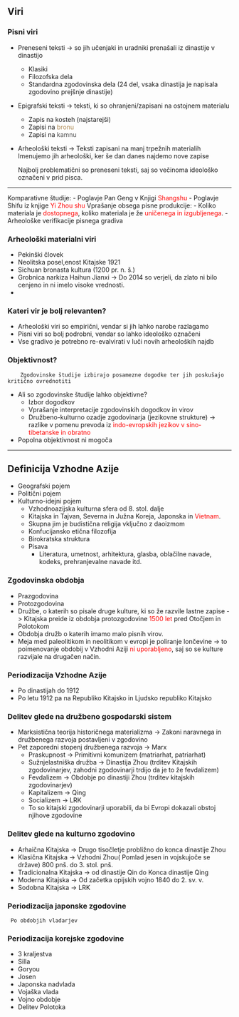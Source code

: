 ## Viri
### Pisni viri
-  Preneseni teksti -> so jih učenjaki in uradniki prenašali iz dinastije v dinastijo 
	- Klasiki
	- Filozofska dela
	- Standardna zgodovinska dela (24 del, vsaka dinastija je napisala zgodovino prejšnje dinastije)
- Epigrafski teksti -> teksti, ki so ohranjeni/zapisani na ostojnem materialu
	- Zapis na kosteh (najstarejši)
	- Zapisi na <span style="color:rgb(176, 141, 87)">bronu</span>
	- Zapisi na <span style="color:rgb(80, 80, 80)">kamnu</span>
- Arheološki teksti -> Teksti zapisani na manj trpežnih materialih
		Imenujemo jih arheološki, ker še dan danes najdemo nove zapise

	Najbolj problematični so preneseni teksti, saj so večinoma ideološko označeni v prid pisca.
___
Komparativne študije:
	- Poglavje Pan Geng v Knjigi <span style="color:rgb(255, 0, 0)">Shangshu</span>
	- Poglavje Shifu iz knjige <span style="color:rgb(255, 0, 0)">Yi Zhou shu </span>
Vprašanje obsega pisne produkcije:
	- Koliko materiala je <span style="color:rgb(255, 0, 0)">dostopnega</span>, koliko materiala je že <span style="color:rgb(255, 0, 0)">uničenega in izgubljenega</span>.
	- Arheološke verifikacije pisnega gradiva

### Arheološki materialni viri
- Pekinški človek
- Neolitska posel,enost Kitajske 1921
- Sichuan bronasta kultura (1200 pr.  n. š.)
- Grobnica narkiza Haihun Jianxi -> Do 2014 so verjeli, da zlato ni bilo cenjeno in ni imelo visoke vrednosti.
- 
### Kateri vir je bolj relevanten?
- Arheološki viri so empirični, vendar si jih lahko narobe razlagamo
- Pisni viri so bolj podrobni, vendar so lahko ideološko označeni
- Vse gradivo je potrebno re-evalvirati v luči novih arheoloških najdb

### Objektivnost?
		Zgodovinske študije izbirajo posamezne dogodke ter jih poskušajo kritično ovrednotiti
- Ali so zgodovinske študije lahko objektivne?
	- Izbor dogodkov
	- Vprašanje interpretacije zgodovinskih dogodkov in virov
	- Družbeno-kulturno ozadje zgodovinarja (jezikovne strukture) -> razlike v pomenu prevoda iz <span style="color:rgb(255, 0, 0)">indo-evropskih jezikov v sino-tibetanske in obratno</span>
- Popolna objektivnost ni mogoča
--- 
## Definicija Vzhodne Azije
- Geografski pojem
- Politični pojem
- Kulturno-idejni pojem 
	- Vzhodnoazijska kulturna sfera od 8. stol. dalje
	- Kitajska in Tajvan, Severna in Južna Koreja, Japonska in <span style="color:rgb(255, 0, 0)">V<span style="color:rgb(255, 0, 0)">ietna</span>m</span>.
	- Skupna jim je budistična religija vključno z daoizmom
	- Konfucijansko etična filozofija
	- Birokratska struktura
	- Pisava
		- Literatura, umetnost, arhitektura, glasba, oblačilne navade, kodeks, prehranjevalne navade itd.
### Zgodovinska obdobja
- Prazgodovina
- Protozgodovina 
- Družbe, o katerih so pisale druge kulture, ki so že razvile lastne zapise -> Kitajska preide iz obdobja protozgodovine <span style="color:rgb(255, 0, 0)">1500 let</span> pred Otočjem in Polotokom
- Obdobja družb o katerih imamo malo pisnih virov.
- Meja med paleolitikom in neolitikom v evropi je poliranje lončevine -> to poimenovanje obdobij v Vzhodni Aziji <span style="color:rgb(255, 0, 0)">ni uporabljeno</span>, saj so se kulture razvijale na drugačen način.
### Periodizacija Vzhodne Azije
- Po dinastijah do 1912
- Po letu 1912 pa na Republiko Kitajsko in Ljudsko republiko Kitajsko
### Delitev glede na družbeno gospodarski sistem
- Marksistična teorija historičnega materializma -> Zakoni naravnega in družbenega razvoja postavljeni v zgodovino
- Pet zaporedni stopenj družbenega razvoja -> Marx
	- Praskupnost -> Primitivni komunizem (matriarhat, patriarhat)
	- Sužnjelastniška družba -> Dinastija Zhou (trditev Kitajskih zgodovinarjev, zahodni zgodovinarji trdijo da je to že fevdalizem)
	- Fevdalizem -> Obdobje po dinastiji Zhou (trditev kitajskih zgodovinarjev)
	- Kapitalizem -> Qing
	- Socializem -> LRK
	- To so kitajski zgodovinarji uporabili, da bi Evropi dokazali obstoj njihove zgodovine
### Delitev glede na kulturno zgodovino
- Arhaična Kitajska -> Drugo tisočletje probližno do konca dinastije Zhou
- Klasična Kitajska -> Vzhodni Zhou( Pomlad jesen in vojskujoče se države) 800 pnš. do 3. stol. pnš.
- Tradicionalna Kitajska -> od dinastije Qin do Konca dinastije Qing
- Moderna Kitajska -> Od začetka opijskih vojno 1840 do 2. sv. v.
- Sodobna Kitajska -> LRK
### Periodizacija japonske zgodovine
	 Po obdobjih vladarjev
### Periodizacija korejske zgodovine
- 3 kraljestva
- Silla
- Goryou
- Josen
- Japonska nadvlada
- Vojaška vlada
- Vojno obdobje
- Delitev Polotoka